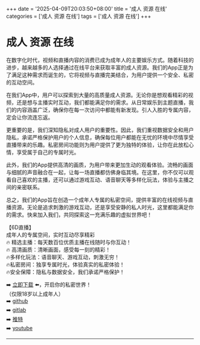 +++
date = '2025-04-09T20:03:50+08:00'
title = '成人 资源 在线'
categories = ['成人 资源 在线']
tags = ['成人 资源 在线']
+++

# 成人 资源 在线

在数字化时代，视频和直播内容的消费已成为成年人的主要娱乐方式。随着科技的进步，越来越多的人选择通过在线平台来获取丰富的成人资源。我们的App正是为了满足这种需求而诞生的，它将视频与直播完美结合，为用户提供一个安全、私密的互动空间。

在我们App中，用户可以探索到大量的高质量成人资源。无论你是想观看精彩的视频，还是想与主播实时互动，我们都能满足你的需求。从日常娱乐到主题直播，我们的内容涵盖广泛，确保你在每一次访问中都能有新发现。引人入胜的专属内容，定会让你流连忘返。

更重要的是，我们深知隐私对成人用户的重要性。因此，我们重视数据安全和用户隐私，承诺严格保护用户的个人信息，确保每位用户都能在无忧的环境中尽情享受直播带来的乐趣。私密房间功能则为用户提供了更为独特的体验，让你在此放松心情，享受属于自己的专属时光。

此外，我们的App提供高清的画质，为用户带来更加生动的观看体验。流畅的画面与细腻的声音融合在一起，让每一场直播都仿佛身临其境。在这里，你不仅可以观看自己喜欢的主播，还可以通过游戏互动、语音聊天等多样化玩法，体验与主播之间的亲密联系。

总之，我们的App旨在创造一个成年人专属的私密空间，提供丰富的在线视频与直播资源。无论是追求刺激的游戏互动，还是享受安静的私人时光，这里都能满足你的需求。快来加入我们，共同探索这一充满乐趣的虚拟世界吧！

【6D直播】  
成年人的专属空间，实时互动尽享精彩  
🔥 精选主播：每天数百位优质主播在线随时与你互动！  
🔥 高清画质：清晰画面，感受每一刻的精彩！  
🔥多样化玩法：语音聊天、游戏互动，刺激无穷！  
🔥私密房间：独享专属时光，体验真实的私密体验！  
🔥安全保障：隐私与数据安全，我们承诺严格保护！  

➡️ [立即下载](https://down123.s3.ap-east-1.amazonaws.com/down/down.html?channelCode=blog) ⬅️，开启你的私密世界！  
（仅限18岁以上成年人）  
➡️ [github](https://aldult-live.github.io/)  
➡️ [gitlab](https://seo-09598d.gitlab.io/)  
➡️ [推特](https://x.com/wegame33)  
➡️ [youtube](https://www.youtube.com/@6Dlive)  

---
